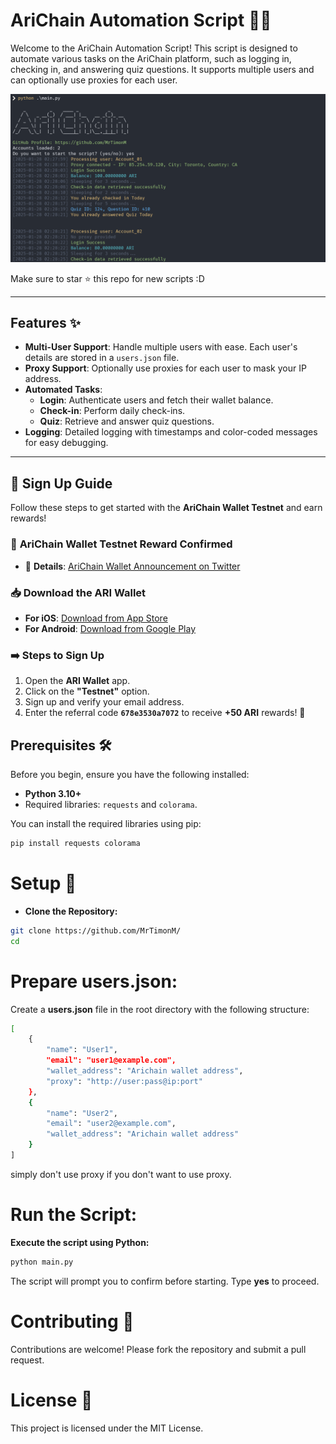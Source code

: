 # AriChain Automation Script 📜🤖

Welcome to the AriChain Automation Script! This script is designed to automate various tasks on the AriChain platform, such as logging in, checking in, and answering quiz questions. It supports multiple users and can optionally use proxies for each user.

![App Screenshot](https://raw.githubusercontent.com/MrTimonM/Arichain-Bot/refs/heads/main/arichain.png)

Make sure to star ⭐️ this repo for new scripts :D 



---


## Features ✨

- **Multi-User Support**: Handle multiple users with ease. Each user's details are stored in a `users.json` file.
- **Proxy Support**: Optionally use proxies for each user to mask your IP address.
- **Automated Tasks**:
  - **Login**: Authenticate users and fetch their wallet balance.
  - **Check-in**: Perform daily check-ins.
  - **Quiz**: Retrieve and answer quiz questions.
- **Logging**: Detailed logging with timestamps and color-coded messages for easy debugging.

---

## 📝 Sign Up Guide  

Follow these steps to get started with the **AriChain Wallet Testnet** and earn rewards!  

### 🔄 **AriChain Wallet Testnet Reward Confirmed**  
- 📱 **Details**: [AriChain Wallet Announcement on Twitter](https://x.com/Arichain_/status/1878031797289992374)  

### 📥 **Download the ARI Wallet**  
- **For iOS**: [Download from App Store](https://apps.apple.com/id/app/ari-wallet/id6504207160)  
- **For Android**: [Download from Google Play](https://play.google.com/store/apps/details?id=arichain.app.ari.wallet)  

### ➡️ **Steps to Sign Up**  
 1. Open the **ARI Wallet** app.  
 2. Click on the **"Testnet"** option.  
 3. Sign up and verify your email address.  
 4. Enter the referral code **`678e3530a7072`** to receive **+50 ARI** rewards! 🎉  

## Prerequisites 🛠️

Before you begin, ensure you have the following installed:

- **Python 3.10+**
- Required libraries: `requests` and `colorama`.

You can install the required libraries using pip:

```bash
pip install requests colorama
```
# Setup 🚀
- **Clone the Repository:**
```bash
git clone https://github.com/MrTimonM/
cd 
```
# Prepare users.json:
Create a **users.json** file in the root directory with the following structure:
```bash
[
    {
        "name": "User1",
        "email": "user1@example.com",
        "wallet_address": "Arichain wallet address",
        "proxy": "http://user:pass@ip:port"
    },
    {
        "name": "User2",
        "email": "user2@example.com",
        "wallet_address": "Arichain wallet address"
    }
]
```
simply don't use proxy if you don't want to use proxy. 
# Run the Script:
**Execute the script using Python:**
```bash
python main.py

```
The script will prompt you to confirm before starting. Type **yes** to proceed.




# Contributing 🤝
Contributions are welcome! Please fork the repository and submit a pull request.


# License 📄
This project is licensed under the MIT License.
